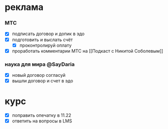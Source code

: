 # реклама
### МТС
- [x] подписать договор и допик в эдо
- [x] подготовить и выслать счёт
	- [x] проконтролируй оплату
- [x] проработать комментарии МТС на [[Подкаст с Никитой Соболевым]]
### наука для мира @SayDaria
- [x] новый договор согласуй
- [x] вышли договор и счет в эдо
# курс
- [x] поправить опечатку в 11.22
- [x] ответить на вопросы в LMS